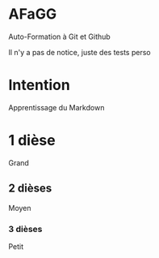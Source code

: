# AFaGG
Auto-Formation à Git et Github

Il n'y a pas de notice, juste des tests perso

# Intention

Apprentissage du Markdown
# 1 dièse
Grand
## 2 dièses
Moyen
### 3 dièses
Petit

